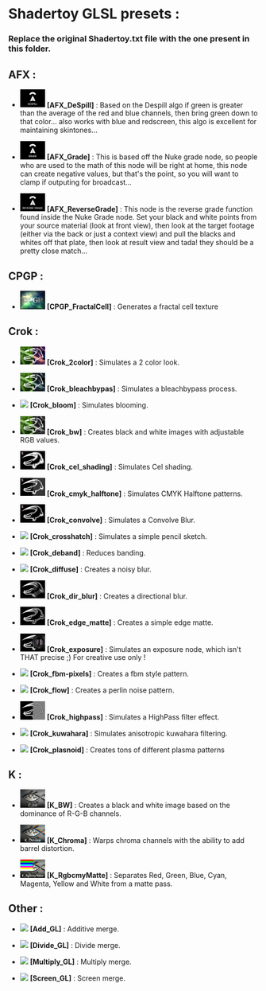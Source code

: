 # Shadertoy GLSL presets :

### Replace the original Shadertoy.txt file with the one present in this folder.

## AFX :

- <img src='icons/AFX_DeSpill.frag.png' width='50'> **[AFX_DeSpill]** : Based on the Despill algo if green is greater than the average of the red and blue channels, then bring green down to that color... also works with blue and redscreen, this algo is excellent for maintaining skintones...

- <img src='icons/AFX_Grade.frag.png' width='50'> **[AFX_Grade]** : This is based off the Nuke grade node, so people who are used to the math of this node will be right at home, this node can create negative values, but that's the point, so you will want to clamp if outputing for broadcast...

- <img src='icons/AFX_ReverseGrade.frag.png' width='50'> **[AFX_ReverseGrade]** : This node is the reverse grade function found inside the Nuke Grade node. Set your black and white points from your source material (look at front view), then look at the target footage (either via the back or just a context view) and pull the blacks and whites off that plate, then look at result view and tada! they should be a pretty close match...

## CPGP :

- <img src='icons/CPGP_FractalCell.frag.png' width='50'> **[CPGP_FractalCell]** : Generates a fractal cell texture

## Crok :

- <img src='icons/Crok_2color.frag.png' width='50'> **[Crok_2color]** : Simulates a 2 color look.

- <img src='icons/Crok_bleachbypas.frag.png' width='50'> **[Crok_bleachbypas]** : Simulates a bleachbypass process.

- <img src='icons/Crok_bloom.frag.png' width='50'> **[Crok_bloom]** : Simulates blooming.

- <img src='icons/Crok_bw.frag.png' width='50'> **[Crok_bw]** : Creates black and white images with adjustable RGB values.

- <img src='icons/Crok_cel_shading.frag.png' width='50'> **[Crok_cel_shading]** : Simulates Cel shading.

- <img src='icons/Crok_cmyk_halftone.frag.png' width='50'> **[Crok_cmyk_halftone]** : Simulates CMYK Halftone patterns.

- <img src='icons/Crok_convolve.frag.png' width='50'> **[Crok_convolve]** : Simulates a Convolve Blur.

- <img src='icons/Crok_crosshatch.frag.png' width='50'> **[Crok_crosshatch]** : Simulates a simple pencil sketch.

- <img src='icons/Crok_deband.frag.png' width='50'> **[Crok_deband]** : Reduces banding.

- <img src='icons/Crok_diffuse.frag.png' width='50'> **[Crok_diffuse]** : Creates a noisy blur.

- <img src='icons/Crok_dir_blur.frag.png' width='50'> **[Crok_dir_blur]** : Creates a directional blur.

- <img src='icons/Crok_edge_matte.frag.png' width='50'> **[Crok_edge_matte]** : Creates a simple edge matte.

- <img src='icons/Crok_exposure.frag.png' width='50'> **[Crok_exposure]** : Simulates an exposure node, which isn't THAT precise ;) For creative use only !

- <img src='icons/Crok_fbm-pixels.frag.png' width='50'> **[Crok_fbm-pixels]** : Creates a fbm style pattern.

- <img src='icons/Crok_flow.frag.png' width='50'> **[Crok_flow]** :  Creates a perlin noise pattern.

- <img src='icons/Crok_highpass.frag.png' width='50'> **[Crok_highpass]** : Simulates a HighPass filter effect.

- <img src='icons/Crok_kuwahara.frag.png' width='50'> **[Crok_kuwahara]** : Simulates anisotropic kuwahara filtering.

- <img src='icons/Crok_plasnoid.frag.png' width='50'> **[Crok_plasnoid]** : Creates tons of different plasma patterns

## K :

- <img src='icons/K_BW.frag.png' width='50'> **[K_BW]** : Creates a black and white image based on the dominance of R-G-B channels.

- <img src='icons/K_Chroma.frag.png' width='50'> **[K_Chroma]** : Warps chroma channels with the ability to add barrel distortion.

- <img src='icons/K_RgbcmyMatte.frag.png' width='50'> **[K_RgbcmyMatte]** : Separates Red, Green, Blue, Cyan, Magenta, Yellow and White from a matte pass.

## Other :

- <img src='icons/Add_GL.frag.png' width='50'> **[Add_GL]** : Additive merge.

- <img src='icons/Divide_GL.frag.png' width='50'> **[Divide_GL]** : Divide merge.

- <img src='icons/Multiply_GL.frag.png' width='50'> **[Multiply_GL]** : Multiply merge.

- <img src='icons/Screen_GL.frag.png' width='50'> **[Screen_GL]** : Screen merge.